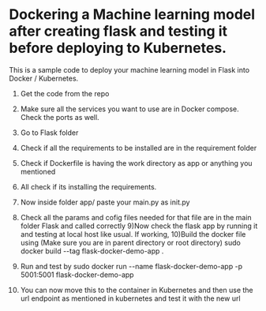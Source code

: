 # Dockering a Machine learning model after creating flask and testing it before deploying to Kubernetes.


This is a sample code to deploy your machine learning model in Flask into Docker / Kubernetes.

1) Get the code from the repo
2) Make sure all the services you want to use are in Docker compose. Check the ports as well.
3) Go to Flask folder
4) Check if all the requirements to be installed are in the requirement folder 
5) Check if Dockerfile is having the work directory as app or anything you mentioned
6) All check if its installing the requirements.
7) Now inside folder app/ paste your main.py as init.py
8) Check all the params and cofig files needed for that file are in the main folder Flask and called correctly
9)Now check the flask app by running it and testing at local host like usual. If working,
10)Build the docker file using
(Make sure you are in parent directory or root directory)
sudo docker build --tag flask-docker-demo-app .  

11) Run and test by 
sudo docker run --name flask-docker-demo-app -p 5001:5001 flask-docker-demo-app

12) You can now move this to the container in Kubernetes and then use the url endpoint as mentioned in kubernetes and test it with the new url
